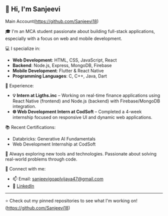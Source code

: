 ## 👋 Hi, I'm Sanjeevi
Main Account(https://github.com/Sanjeevi18)

🎓 I'm an MCA student passionate about building full-stack applications, especially with a focus on web and mobile development.

💻 I specialize in:
- **Web Development**: HTML, CSS, JavaScript, React
- **Backend**: Node.js, Express, MongoDB, Firebase
- **Mobile Development**: Flutter & React Native
- **Programming Languages**: C, C++, Java, Dart


💼 Experience:
- **💡 Intern at Ligths.inc** – Working on real-time finance applications using React Native (frontend) and Node.js (backend) with Firebase/MongoDB integration.
- **🌐 Web Development Intern at CodSoft** – Completed a 4-week internship focused on responsive UI and dynamic web applications.


📚 Recent Certifications:
- Databricks: Generative AI Fundamentals
- Web Development Internship at CodSoft

🧠 Always exploring new tools and technologies. Passionate about solving real-world problems through code.

🔗 Connect with me:
- 📫 Email: sanjeevigoaplvijaya47@gmail.com  
- 🔗 [LinkedIn](https://www.linkedin.com/in/sanjeevi-g-969bb2224/)


---

⭐ Check out my pinned repositories to see what I'm working on!
(https://github.com/Sanjeevi18)
